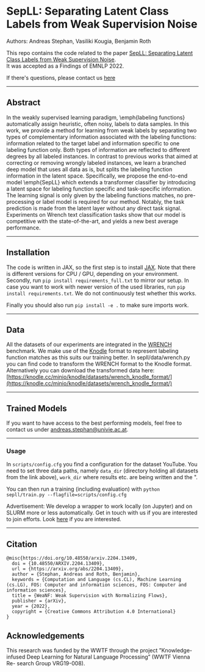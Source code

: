 #  SepLL: Separating Latent Class Labels from Weak Supervision Noise

Authors: Andreas Stephan, Vasiliki Kougia, Benjamin Roth

This repo contains the code related to the paper [SepLL: Separating Latent Class Labels from Weak Supervision Noise](https://arxiv.org/abs/2204.13409).
<br />It was accepted as a Findings of EMNLP 2022.

If there's questions, please contact us [here](mailto:andreas.stephan@univie.ac.at)

---------

## Abstract

In the weakly supervised learning paradigm, \emph{labeling functions} automatically assign heuristic, often noisy, labels to data samples.
In this work, we provide a method for learning from weak labels by separating two types of complementary information associated with the labeling functions: 
information related to the target label and information specific to one labeling function only.
Both types of information are reflected to different degrees by all labeled instances.
In contrast to previous works that aimed at correcting or removing wrongly labeled instances, we learn a branched deep model that uses all data as is, but splits the labeling function information in the latent space.
Specifically, we propose the end-to-end model \emph{SepLL} which extends a transformer classifier by introducing a latent space for labeling function specific and task-specific information.
The learning signal is only given by the labeling functions matches, no pre-processing or label model is required for our method. 
Notably, the task prediction is made from the latent layer without any direct task signal.
Experiments on Wrench text classification tasks show that our model is competitive with the state-of-the-art, and yields a new best average performance. 

-----

## Installation

The code is written in JAX, so the first step is to install [JAX](https://github.com/google/jax). 
Note that there is different versions for CPU / GPU, depending on your environment.
Secondly, run ```pip install requirements_full.txt``` to mirror our setup.
In case you want to work with newer version of the used libraries, run ```pip install requirements.txt```. 
We do not continuously test whether this works.

Finally you should also run ```pip install -e .``` to make sure imports work.

-----

## Data 

All the datasets of our experiments are integrated in the [WRENCH](https://github.com/JieyuZ2/wrench) benchmark. 
We make use of the [Knodle](github.com/knodle/knodle) format to represent labeling function matches as this suits our training better.
In sepll/data/wrench.py you can find code to transform the WRENCH format to the Knodle format.
Alternatively you can download the transformed data here: [https://knodle.cc/minio/knodle/datasets/wrench_knodle_format/](https://knodle.cc/minio/knodle/datasets/wrench_knodle_format/)

-----

## Trained Models

If you want to have access to the best performing models, feel free to contact us under <andreas.stephan@univie.ac.at>.

-----

### Usage

In ```scripts/config.cfg``` you find a configuration for the dataset YouTube. 
You need to set three data paths, namely ```data_dir``` (directory holding all datasets from the link above),
```work_dir``` where results etc. are being written and the ".

You can then run a training (including evaluation) with ```python sepll/train.py --flagfile=scripts/config.cfg```

Advertisement: We develop a wrapper to work locally (on Jupyter) and on SLURM more or less automatically.
 Get in touch with us if you are interested to join efforts.
Look [here](https://github.com/AndSt/slurm_utils_test_repo) if you are interested.

-----

## Citation

```
@misc{https://doi.org/10.48550/arxiv.2204.13409,
  doi = {10.48550/ARXIV.2204.13409},
  url = {https://arxiv.org/abs/2204.13409},
  author = {Stephan, Andreas and Roth, Benjamin},
  keywords = {Computation and Language (cs.CL), Machine Learning (cs.LG), FOS: Computer and information sciences, FOS: Computer and information sciences},
  title = {WeaNF: Weak Supervision with Normalizing Flows},  
  publisher = {arXiv},
  year = {2022},
  copyright = {Creative Commons Attribution 4.0 International}
}

```

## Acknowledgements

This research was funded by the WWTF through the project ”Knowledge-infused Deep Learning for Natural Language Processing” (WWTF Vienna Re- search Group VRG19-008).
